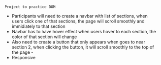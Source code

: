                                                                     Project to practice DOM
- Participants will need to create a navbar with list of sections, when users click one of that sections, the page will scroll smoothly and immidiately to that section
- Navbar has to have hover effect when users hover to each section, the color of that section will change
- Also need to create a button that only appears when goes to near section 2, when clicking the button, it will scroll smoothly to the top of the page - 
- Responsive
